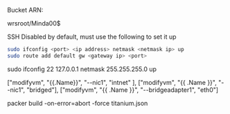 Bucket ARN:

 wrsroot/Minda00$

SSH Disabled by default, must use the following to set it up

```bash
sudo ifconfig <port> <ip address> netmask <netmask ip> up
sudo route add default gw <gateway ip> <port>
```

sudo ifconfig 22 127.0.0.1 netmask 255.255.255.0 up




["modifyvm", "{{.Name}}",   "--nic1",           "intnet" ],
["modifyvm", "{{ .Name }}", "--nic1",           "bridged"],
["modifyvm", "{{ .Name }}", "--bridgeadapter1", "eth0"]

packer build -on-error=abort -force titanium.json
